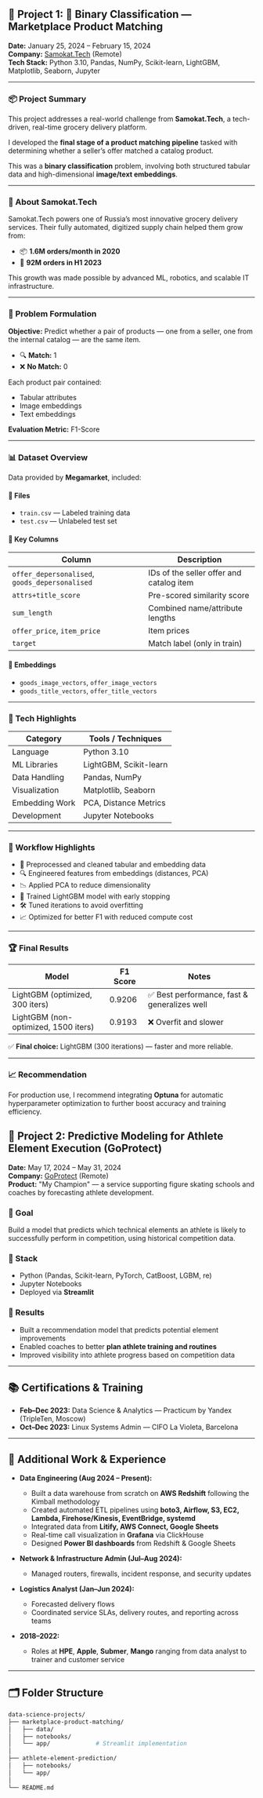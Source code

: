 ## 📁 Project 1: 🧠 Binary Classification — Marketplace Product Matching

**Date:** January 25, 2024 – February 15, 2024  
**Company:** [Samokat.Tech](https://samokat.tech) (Remote)  
**Tech Stack:** Python 3.10, Pandas, NumPy, Scikit-learn, LightGBM, Matplotlib, Seaborn, Jupyter

---

### 📦 Project Summary

This project addresses a real-world challenge from **Samokat.Tech**, a tech-driven, real-time grocery delivery platform.

I developed the **final stage of a product matching pipeline** tasked with determining whether a seller’s offer matched a catalog product.

This was a **binary classification** problem, involving both structured tabular data and high-dimensional **image/text embeddings**.

---

### 🧾 About Samokat.Tech

Samokat.Tech powers one of Russia’s most innovative grocery delivery services. Their fully automated, digitized supply chain helped them grow from:

- 📦 **1.6M orders/month in 2020**
- 🚀 **92M orders in H1 2023**

This growth was made possible by advanced ML, robotics, and scalable IT infrastructure.

---

### 🧠 Problem Formulation

**Objective:** Predict whether a pair of products — one from a seller, one from the internal catalog — are the same item.

- 🔍 **Match:** 1  
- ❌ **No Match:** 0

Each product pair contained:

- Tabular attributes
- Image embeddings
- Text embeddings

**Evaluation Metric:** F1-Score

---

### 📊 Dataset Overview

Data provided by **Megamarket**, included:

#### 📁 Files

- `train.csv` — Labeled training data  
- `test.csv` — Unlabeled test set  

#### 🔑 Key Columns

| Column                   | Description                                  |
|--------------------------|----------------------------------------------|
| `offer_depersonalised`, `goods_depersonalised` | IDs of the seller offer and catalog item |
| `attrs+title_score`      | Pre-scored similarity score                  |
| `sum_length`             | Combined name/attribute lengths              |
| `offer_price`, `item_price` | Item prices                              |
| `target`                 | Match label (only in train)                  |

#### 🔎 Embeddings

- `goods_image_vectors`, `offer_image_vectors`
- `goods_title_vectors`, `offer_title_vectors`

---

### 🔨 Tech Highlights

| Category         | Tools / Techniques                            |
|------------------|------------------------------------------------|
| Language         | Python 3.10                                    |
| ML Libraries     | LightGBM, Scikit-learn                         |
| Data Handling    | Pandas, NumPy                                  |
| Visualization    | Matplotlib, Seaborn                            |
| Embedding Work   | PCA, Distance Metrics                          |
| Development      | Jupyter Notebooks                              |

---

### 🚀 Workflow Highlights

- 🧹 Preprocessed and cleaned tabular and embedding data  
- 🔍 Engineered features from embeddings (distances, PCA)  
- 📉 Applied PCA to reduce dimensionality  
- 🧠 Trained LightGBM model with early stopping  
- 🛠️ Tuned iterations to avoid overfitting  
- 📈 Optimized for better F1 with reduced compute cost  

---

### 🏆 Final Results

| Model                          | F1 Score | Notes                                 |
|--------------------------------|----------|----------------------------------------|
| LightGBM (optimized, 300 iters)| 0.9206   | ✅ Best performance, fast & generalizes well |
| LightGBM (non-optimized, 1500 iters) | 0.9193 | ❌ Overfit and slower                   |

✅ **Final choice:** LightGBM (300 iterations) — faster and more reliable.

---

### 📈 Recommendation

For production use, I recommend integrating **Optuna** for automatic hyperparameter optimization to further boost accuracy and training efficiency.


## 📁 Project 2: Predictive Modeling for Athlete Element Execution (GoProtect)

**Date:** May 17, 2024 – May 31, 2024  
**Company:** [GoProtect](https://www.goprotect.ru) (Remote)  
**Product:** "My Champion" — a service supporting figure skating schools and coaches by forecasting athlete development.

### 🎯 Goal
Build a model that predicts which technical elements an athlete is likely to successfully perform in competition, using historical competition data.

### 🔧 Stack
- Python (Pandas, Scikit-learn, PyTorch, CatBoost, LGBM, re)
- Jupyter Notebooks
- Deployed via **Streamlit**

### 🚀 Results
- Built a recommendation model that predicts potential element improvements
- Enabled coaches to better **plan athlete training and routines**
- Improved visibility into athlete progress based on competition data

---

## 📚 Certifications & Training

- **Feb–Dec 2023:** Data Science & Analytics — Practicum by Yandex (TripleTen, Moscow)
- **Oct–Dec 2023:** Linux Systems Admin — CIFO La Violeta, Barcelona

---

## 💼 Additional Work & Experience

- **Data Engineering (Aug 2024 – Present):**
  - Built a data warehouse from scratch on **AWS Redshift** following the Kimball methodology
  - Created automated ETL pipelines using **boto3, Airflow, S3, EC2, Lambda, Firehose/Kinesis, EventBridge, systemd**
  - Integrated data from **Litify, AWS Connect, Google Sheets**
  - Real-time call visualization in **Grafana** via ClickHouse
  - Designed **Power BI dashboards** from Redshift & Google Sheets

- **Network & Infrastructure Admin (Jul–Aug 2024):**
  - Managed routers, firewalls, incident response, and security updates

- **Logistics Analyst (Jan–Jun 2024):**
  - Forecasted delivery flows
  - Coordinated service SLAs, delivery routes, and reporting across teams

- **2018–2022:**
  - Roles at **HPE**, **Apple**, **Submer**, **Mango** ranging from data analyst to trainer and customer service

---

## 🗂 Folder Structure

```bash
data-science-projects/
├── marketplace-product-matching/
│   ├── data/
│   ├── notebooks/
│   └── app/             # Streamlit implementation
│
├── athlete-element-prediction/
│   ├── notebooks/
│   └── app/
│
└── README.md
